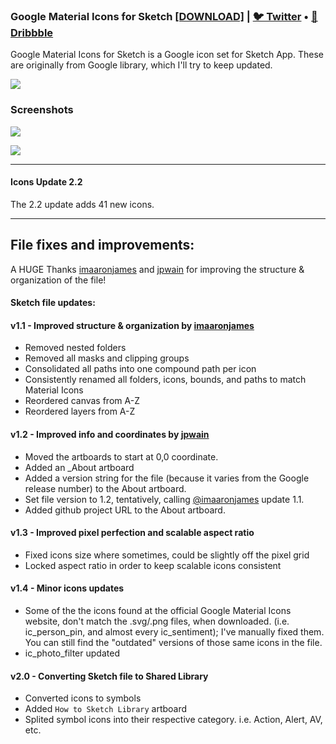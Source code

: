 ### Google Material Icons for Sketch [[DOWNLOAD]](https://github.com/LPZilva/Google-Material-Icons-for-Sketch/archive/master.zip) | [🐦 Twitter](http://twitter.com/lpzilva) • [🏀 Dribbble](http://dribbble.com/lpzilva)

Google Material Icons for Sketch is a Google icon set for Sketch App. These are originally from Google library, which I'll try to keep updated.

![](http://i.imgur.com/FVXkIBw.png) 

### Screenshots

![](https://i.imgur.com/nPEgI3d.png)

![](https://i.imgur.com/OYACe85.png)

---------------------------------------

#### Icons Update 2.2

The 2.2 update adds 41 new icons.

---------------------------------------

## File fixes and improvements:

A HUGE Thanks [imaaronjames](https://github.com/imaaronjames) and [jpwain](https://github.com/jpwain) for improving the structure & organization of the file!

#### Sketch file updates:

#### v1.1 - Improved structure & organization by [imaaronjames](https://github.com/imaaronjames)
* Removed nested folders
* Removed all masks and clipping groups
* Consolidated all paths into one compound path per icon
* Consistently renamed all folders, icons, bounds, and paths to match Material Icons
* Reordered canvas from A-Z
* Reordered layers from A-Z

#### v1.2 - Improved info and coordinates by [jpwain](https://github.com/jpwain)
* Moved the artboards to start at 0,0 coordinate.
* Added an _About artboard
* Added a version string for the file (because it varies from the Google release number) to the About artboard.
* Set file version to 1.2, tentatively, calling [@imaaronjames](https://github.com/imaaronjames) update 1.1.
* Added github project URL to the About artboard.

#### v1.3 - Improved pixel perfection and scalable aspect ratio
* Fixed icons size where sometimes, could be slightly off the pixel grid
* Locked aspect ratio in order to keep scalable icons consistent

#### v1.4 - Minor icons updates
* Some of the the icons found at the official Google Material Icons website, don't match the .svg/.png files, when downloaded. (i.e. ic_person_pin, and almost every ic_sentiment); I've manually fixed them. You can still find the "outdated" versions of those same icons in the file.
* ic_photo_filter updated

#### v2.0 - Converting Sketch file to Shared Library
* Converted icons to symbols
* Added `How to Sketch Library` artboard
* Splited symbol icons into their respective category. i.e. Action, Alert, AV, etc.
